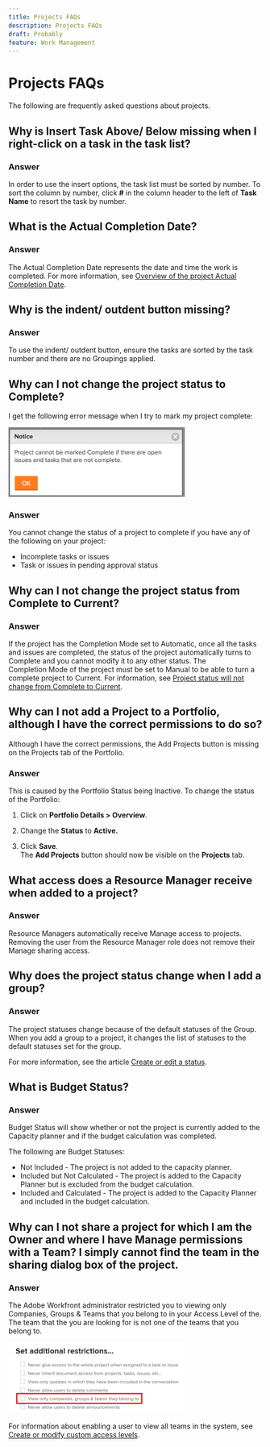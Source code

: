 ```yaml
---
title: Projects FAQs
description: Projects FAQs
draft: Probably
feature: Work Management
---
```

# Projects FAQs

The following are frequently asked questions about projects.

## Why is Insert Task Above/ Below missing when I right-click on a task in the task list?

### Answer

In order to use the insert options, the task list must be sorted by number. To sort the column by number, click **#** in the column header to the left of **Task Name** to resort the task by number.

## What is the Actual Completion Date?

### Answer

The Actual Completion Date represents the date and time the work is completed. For more information, see [Overview of the project Actual Completion Date](../../../manage-work/projects/planning-a-project/project-actual-completion-date.md).

## Why is the indent/ outdent button missing?

### Answer

To use the indent/ outdent button, ensure the tasks are sorted by the task number and there are no Groupings applied.

## Why can I not change the project status to Complete?

I get the following error message when I try to mark my project complete:

![Project_FAQ_Complete_Error_message.png](assets/project-faq-complete-error-message-350x138.png)

### Answer

You cannot change the status of a project to complete if you have any of the following on your project:

* Incomplete tasks or issues
* Task or issues in pending approval status

## Why can I not change the project status from Complete to Current?

### Answer

If the project has the Completion Mode set to Automatic, once all the tasks and issues are completed, the status of the project automatically turns to Complete and you cannot modify it to any other status. The Completion&nbsp;Mode of the project must be set to Manual to be able to turn a complete project to Current. For information, see [Project status will not change from Complete to Current](../../../manage-work/projects/tips-tricks-and-troubleshooting/project-status-does-not-change-from-complete-to-current.md).

## Why can I not add a Project to a Portfolio, although I have the correct permissions to do so?

Although I have the correct permissions, the Add Projects button is missing on the Projects tab of the Portfolio.

### Answer

This is caused by the Portfolio Status being Inactive. To change the status of the Portfolio:

1. Click on **Portfolio Details > Overview**. 
1. Change the **Status** to **Active.**

1. Click **Save**.  
   The **Add Projects** button should now be visible on the **Projects** tab.

## What access does a Resource Manager receive when added to a project?

### Answer

Resource Managers automatically receive Manage access to projects. Removing the user from the Resource Manager role does not remove their Manage sharing access.

## Why does the project status change when I add a group?

### Answer

The project statuses change because of the default statuses of the Group. When you add a group to a project, it changes the list of statuses to the default statuses set for the group.

For more information, see the article [Create or edit a status](../../../administration-and-setup/customize-workfront/creating-custom-status-and-priority-labels/create-or-edit-a-status.md).

## What is Budget Status?

### Answer

Budget Status will show whether or not the project is currently added to the Capacity planner and if the budget calculation was completed.

The following are Budget Statuses:

* Not Included - The project is not added to the capacity planner.
* Included but Not Calculated - The project is added to the Capacity Planner but is excluded from the budget calculation.
* Included and Calculated - The project is added to the Capacity Planner and included in the budget calculation.

## Why can I not share a project for which I am the Owner and where I have Manage permissions with a Team? I simply cannot find the team in the sharing dialog box of the project.

### Answer

The Adobe Workfront administrator restricted you to viewing only Companies, Groups & Teams that you belong to in your Access Level of the. The team that the you are looking for is not one of the teams that you belong to.

![](assets/view-only-team-groups-companies-they-belong-to-350x141.png)

For information about enabling a user to view all teams in the system, see [Create or modify custom access levels](../../../administration-and-setup/add-users/configure-and-grant-access/create-modify-access-levels.md).
